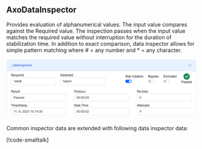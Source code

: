## AxoDataInspector

Provides evaluation of alphanumerical values. The input value compares against the Required value. The inspection passes when the input value matches the required value without interruption for the duration of stabilization time. In addition to exact comparison, data inspector allows for simple pattern matching where # = any number and * = any character.

![Data inspector](../docs/assets/data-inspector.png)

Common inspector data are extended with following data inspector data:

[!code-smalltalk[](../../../src/inspectors/ctrl/src/AxoDataInspector/AxoDataInspectorData.st?name=AxoDataInspectorDataDeclaration)]
